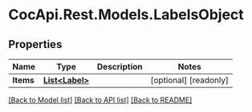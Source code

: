 ﻿# CocApi.Rest.Models.LabelsObject

## Properties

Name | Type | Description | Notes
------------ | ------------- | ------------- | -------------
**Items** | [**List&lt;Label&gt;**](Label.md) |  | [optional] [readonly] 

[[Back to Model list]](../../README.md#documentation-for-models) [[Back to API list]](../../README.md#documentation-for-api-endpoints) [[Back to README]](../../README.md)

